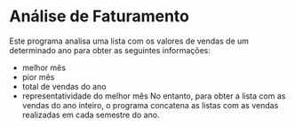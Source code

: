 # Análise de Faturamento
Este programa analisa uma lista com os valores de vendas de um determinado ano
para obter as seguintes informações:
- melhor mês
- pior mês
- total de vendas do ano
- representatividade do melhor mês
No entanto, para obter a lista com as vendas do ano inteiro, o programa concatena as
listas com as vendas realizadas em cada semestre do ano.